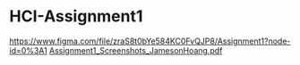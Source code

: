 # HCI-Assignment1

https://www.figma.com/file/zraS8t0bYe584KC0FvQJP8/Assignment1?node-id=0%3A1
[Assignment1_Screenshots_JamesonHoang.pdf](https://github.com/hoangjam/HCI-Assignment1/files/8446359/Assignment1_Screenshots_JamesonHoang.pdf)
